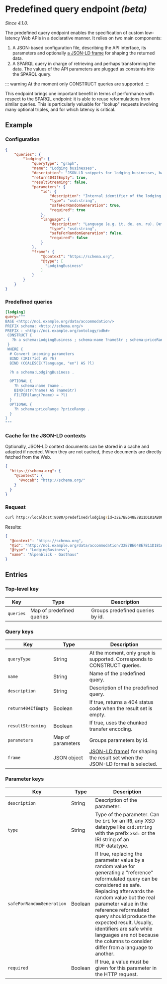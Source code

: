 # Predefined query endpoint *(beta)*
*Since 4.1.0.*

The predefined query endpoint enables the specification of custom low-latency Web APIs in a declarative manner.
It relies on two main components:
 1. A JSON-based configuration file, describing the API interface, its parameters and optionally [a JSON-LD frame](https://w3c.github.io/json-ld-framing/) for shaping the returned data.
 2. A SPARQL query in charge of retrieving and perhaps transforming the data. The values of the API parameters are plugged as constants into the SPARQL query.

 ::: warning
At the moment only CONSTRUCT queries are supported.
:::

This endpoint brings one important benefit in terms of performance with respect to the SPARQL endpoint: it is able to reuse reformulations from similar queries. This is particularly valuable for "lookup" requests involving many optional triples, and for which latency is critical.

## Example

### Configuration
```json
{
    "queries": {
        "lodging": {
            "queryType": "graph",
            "name": "Lodging businesses",
            "description": "JSON-LD snippets for lodging businesses, based on schema.org.",
            "return404IfEmpty": true,
            "resultStreaming": false,
            "parameters": {
                "id": {
                    "description": "Internal identifier of the lodging business",
                    "type": "xsd:string",
                    "safeForRandomGeneration": true,
                    "required": true
                },
                "language": {
                    "description": "Language (e.g. it, de, en, ru). Default: en",
                    "type": "xsd:string",
                    "safeForRandomGeneration": false,
                    "required": false
                }
            },
            "frame": {
                "@context": "https://schema.org",
                "@type": [
                  "LodgingBusiness"
                ]
            }
        }
    }
}
```

### Predefined queries

```toml
[lodging]
query="""
BASE <http://noi.example.org/data/accommodation/>
PREFIX schema: <http://schema.org/>
PREFIX : <http://noi.example.org/ontology/odh#>
 CONSTRUCT {
   ?h a schema:LodgingBusiness ; schema:name ?nameStr ; schema:priceRange ?priceRange .
 }
 WHERE {
  # Convert incoming parameters
  BIND (IRI(?id) AS ?h)
  BIND (COALESCE(?language, "en") AS ?l)

  ?h a schema:LodgingBusiness .

  OPTIONAL { 
    ?h schema:name ?name .
    BIND(str(?name) AS ?nameStr)
    FILTER(lang(?name) = ?l)
  }
  OPTIONAL {
    ?h schema:priceRange ?priceRange .
  }
}
"""
```

### Cache for the JSON-LD contexts

Optionally, JSON-LD context documents can be stored in a cache and adapted if needed.
When they are not cached, these documents are directly fetched from the Web.

```json
{
  "https://schema.org": {
    "@context": {
      "@vocab": "http://schema.org/"
    }
  }
}
```

### Request

```sh
curl http://localhost:8080/predefined/lodging?id=32E7BE648E7B11D181AB006097B896BA&language=de
```
Results: 
```json
{
  "@context": "https://schema.org",
  "@id": "http://noi.example.org/data/accommodation/32E7BE648E7B11D181AB006097B896BA",
  "@type": "LodgingBusiness",
  "name": "Alpenblick - Gasthaus"
}
```

## Entries

### Top-level key
| Key                | Type      | Description                                     |
| ------------------ | --------- | ---------------------------------------------   |
| `queries`          | Map of predefined queries | Groups predefined queries by id. |

### Query keys

| Key                | Type      | Description                                     |
| ------------------ | --------- | ---------------------------------------------   |
| `queryType`        | String    | At the moment, only `graph` is supported. Corresponds to CONSTRUCT queries. |
| `name`             | String    | Name of the predefined query. |
| `description`      | String    | Description of the predefined query. |
| `return404IfEmpty` | Boolean   | If true, returns a 404 status code when the result set is empty. |
| `resultStreaming`  | Boolean   | If true, uses the chunked transfer encoding. |
| `parameters`       | Map of parameters | Groups parameters by id. |
| `frame`            | JSON object | [JSON-LD frame](https://w3c.github.io/json-ld-framing/)) for shaping the result set when the JSON-LD format is selected. |


### Parameter keys

| Key                | Type      | Description                                     |
| ------------------ | --------- | ---------------------------------------------   |
| `description`      | String    | Description of the parameter.                   |
| `type`             | String    | Type of the parameter. Can be `iri` for an IRI, any XSD datatype like `xsd:string` with the prefix `xsd:` or the IRI string of an RDF datatype. |
| `safeForRandomGeneration` | Boolean | If true, replacing the parameter value by a random value for generating a "reference" reformulated query can be considered as safe. Replacing afterwards the random value but the real parameter value in the reference reformulated query should produce the expected result. Usually, identifiers are safe while languages are not because the columns to consider differ from a language to another.  |
| `required`         | Boolean | If true, a value must be given for this parameter in the HTTP request. |